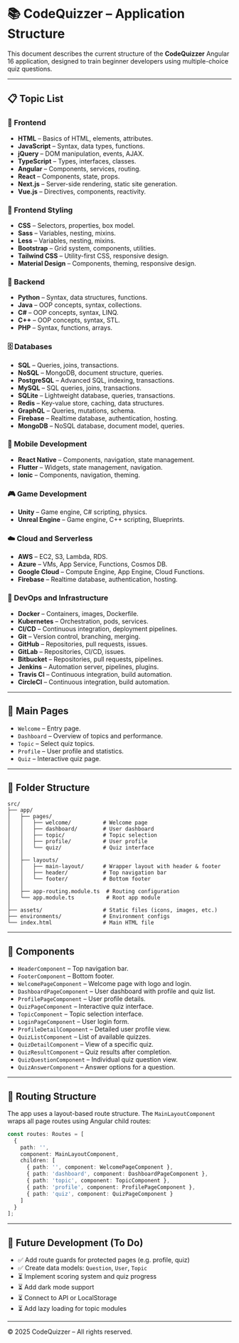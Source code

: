 # 📚 CodeQuizzer – Application Structure

This document describes the current structure of the **CodeQuizzer** Angular 16 application, designed to train beginner developers using multiple-choice quiz questions.

---

## 📋 Topic List

### 🔷 Frontend
- **HTML** – Basics of HTML, elements, attributes.
- **JavaScript** – Syntax, data types, functions.
- **jQuery** – DOM manipulation, events, AJAX.
- **TypeScript** – Types, interfaces, classes.
- **Angular** – Components, services, routing.
- **React** – Components, state, props.
- **Next.js** – Server-side rendering, static site generation.
- **Vue.js** – Directives, components, reactivity.

### 🎨 Frontend Styling
- **CSS** – Selectors, properties, box model.
- **Sass** – Variables, nesting, mixins.
- **Less** – Variables, nesting, mixins.
- **Bootstrap** – Grid system, components, utilities.
- **Tailwind CSS** – Utility-first CSS, responsive design.
- **Material Design** – Components, theming, responsive design.

### 🔧 Backend
- **Python** – Syntax, data structures, functions.
- **Java** – OOP concepts, syntax, collections.
- **C#** – OOP concepts, syntax, LINQ.
- **C++** – OOP concepts, syntax, STL.
- **PHP** – Syntax, functions, arrays.

### 🗄️ Databases
- **SQL** – Queries, joins, transactions.
- **NoSQL** – MongoDB, document structure, queries.
- **PostgreSQL** – Advanced SQL, indexing, transactions.
- **MySQL** – SQL queries, joins, transactions.
- **SQLite** – Lightweight database, queries, transactions.
- **Redis** – Key-value store, caching, data structures.
- **GraphQL** – Queries, mutations, schema.
- **Firebase** – Realtime database, authentication, hosting.
- **MongoDB** – NoSQL database, document model, queries.

### 📱 Mobile Development
- **React Native** – Components, navigation, state management.
- **Flutter** – Widgets, state management, navigation.
- **Ionic** – Components, navigation, theming.

### 🎮 Game Development
- **Unity** – Game engine, C# scripting, physics.
- **Unreal Engine** – Game engine, C++ scripting, Blueprints.

### ☁️ Cloud and Serverless
- **AWS** – EC2, S3, Lambda, RDS.
- **Azure** – VMs, App Service, Functions, Cosmos DB.
- **Google Cloud** – Compute Engine, App Engine, Cloud Functions.
- **Firebase** – Realtime database, authentication, hosting.

### 🔄 DevOps and Infrastructure
- **Docker** – Containers, images, Dockerfile.  
- **Kubernetes** – Orchestration, pods, services.
- **CI/CD** – Continuous integration, deployment pipelines.
- **Git** – Version control, branching, merging.
- **GitHub** – Repositories, pull requests, issues.
- **GitLab** – Repositories, CI/CD, issues.
- **Bitbucket** – Repositories, pull requests, pipelines.
- **Jenkins** – Automation server, pipelines, plugins.
- **Travis CI** – Continuous integration, build automation.
- **CircleCI** – Continuous integration, build automation.

---

## 📄 Main Pages

- `Welcome` – Entry page.
- `Dashboard` – Overview of topics and performance.
- `Topic` – Select quiz topics.
- `Profile` – User profile and statistics.
- `Quiz` – Interactive quiz page.

---

## 📁 Folder Structure

```text
src/
├── app/
│   ├── pages/
│   │   ├── welcome/          # Welcome page
│   │   ├── dashboard/        # User dashboard
│   │   ├── topic/            # Topic selection
│   │   ├── profile/          # User profile
│   │   └── quiz/             # Quiz interface
│   │
│   ├── layouts/
│   │   ├── main-layout/      # Wrapper layout with header & footer
│   │   ├── header/           # Top navigation bar
│   │   └── footer/           # Bottom footer
│   │
│   ├── app-routing.module.ts  # Routing configuration
│   └── app.module.ts          # Root app module
│
├── assets/                   # Static files (icons, images, etc.)
├── environments/             # Environment configs
└── index.html                # Main HTML file
```

---

## 🧩 Components

- `HeaderComponent` – Top navigation bar.
- `FooterComponent` – Bottom footer.
- `WelcomePageComponent` – Welcome page with logo and login.
- `DashboardPageComponent` – User dashboard with profile and quiz list.
- `ProfilePageComponent` – User profile details.
- `QuizPageComponent` – Interactive quiz interface.
- `TopicComponent` – Topic selection interface.
- `LoginPageComponent` – User login form.
- `ProfileDetailComponent` – Detailed user profile view.
- `QuizListComponent` – List of available quizzes.
- `QuizDetailComponent` – View of a specific quiz.
- `QuizResultComponent` – Quiz results after completion.
- `QuizQuestionComponent` – Individual quiz question view.
- `QuizAnswerComponent` – Answer options for a question.

---

## 🔁 Routing Structure

The app uses a layout-based route structure. The `MainLayoutComponent` wraps all page routes using Angular child routes:

```ts
const routes: Routes = [
  {
    path: '',
    component: MainLayoutComponent,
    children: [
      { path: '', component: WelcomePageComponent },
      { path: 'dashboard', component: DashboardPageComponent },
      { path: 'topic', component: TopicComponent },
      { path: 'profile', component: ProfilePageComponent },
      { path: 'quiz', component: QuizPageComponent }
    ]
  }
];
```

---

## 🧠 Future Development (To Do)

- ✅ Add route guards for protected pages (e.g. profile, quiz)
- ✅ Create data models: `Question`, `User`, `Topic`
- ⏳ Implement scoring system and quiz progress
- ⏳ Add dark mode support
- ⏳ Connect to API or LocalStorage
- ⏳ Add lazy loading for topic modules

---

© 2025 CodeQuizzer – All rights reserved.